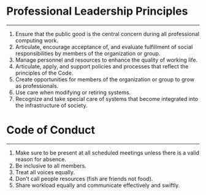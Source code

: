 # Professional Leadership Principles

---

1. Ensure that the public good is the central concern during all professional computing work.
2.	Articulate, encourage acceptance of, and evaluate fulfillment of social responsibilities by members of the organization or group.
3.	Manage personnel and resources to enhance the quality of working life.
4.	Articulate, apply, and support policies and processes that reflect the principles of the Code.
5.	Create opportunities for members of the organization or group to grow as professionals.
6.	Use care when modifying or retiring systems.
7.	Recognize and take special care of systems that become integrated into the infrastructure of society.

# Code of Conduct

---

1. Make sure to be present at all scheduled meetings unless there is a valid reason for absence.
2. Be inclusive to all members.
3. Treat all voices equally.
4. Don't call people resources (fish are friends not food).
5. Share workload equally and communicate effectively and swiftly.

